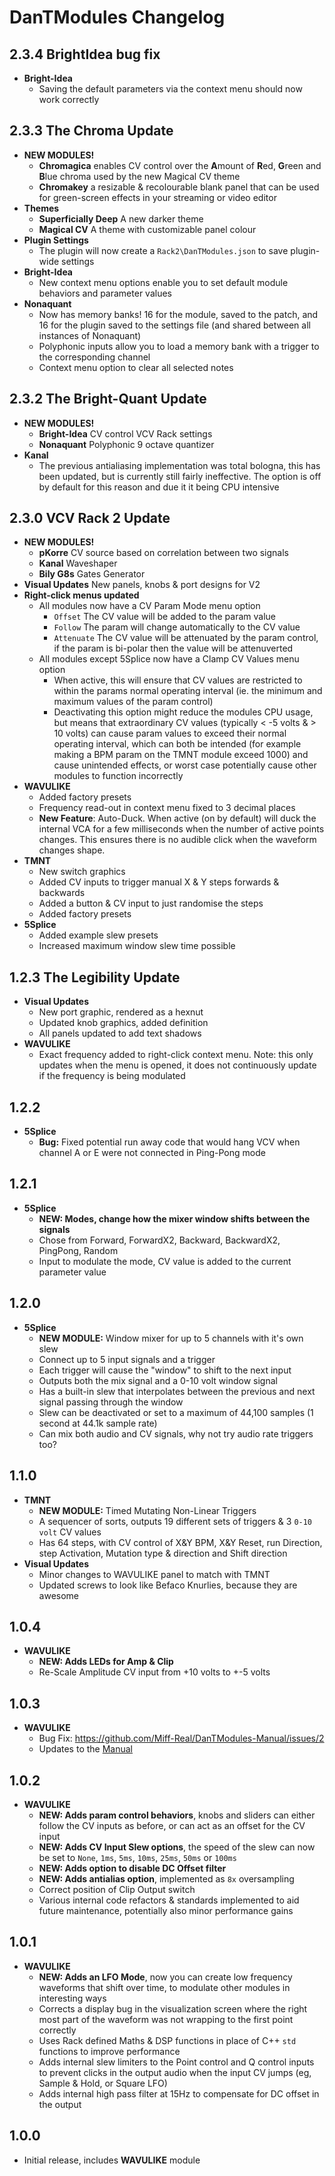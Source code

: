 # DanTModules Changelog

## 2.3.4 **BrightIdea bug fix**
* **Bright-Idea**
  * Saving the default parameters via the context menu should now work correctly

## 2.3.3 **The Chroma Update**
* **NEW MODULES!**
  * **Chromagica** enables CV control over the **A**mount of **R**ed, **G**reen and **B**lue chroma used by the new Magical CV theme
  * **Chromakey** a resizable & recolourable blank panel that can be used for green-screen effects in your streaming or video editor
* **Themes**
  * **Superficially Deep** A new darker theme
  * **Magical CV** A theme with customizable panel colour
* **Plugin Settings**
  * The plugin will now create a `Rack2\DanTModules.json` to save plugin-wide settings
* **Bright-Idea**
  * New context menu options enable you to set default module behaviors and parameter values
* **Nonaquant**
  * Now has memory banks! 16 for the module, saved to the patch, and 16 for the plugin saved to the settings file (and shared between all instances of Nonaquant)
  * Polyphonic inputs allow you to load a memory bank with a trigger to the corresponding channel
  * Context menu option to clear all selected notes

## 2.3.2 **The Bright-Quant Update**
* **NEW MODULES!**
  * **Bright-Idea** CV control VCV Rack settings
  * **Nonaquant** Polyphonic 9 octave quantizer
* **Kanal**
  * The previous antialiasing implementation was total bologna, this has been updated, but is currently still fairly ineffective. The option is off by default for this reason and due it it being CPU intensive

## 2.3.0 **VCV Rack 2 Update**
* **NEW MODULES!**
  * **pKorre** CV source based on correlation between two signals
  * **Kanal** Waveshaper
  * **Bily G8s** Gates Generator
* **Visual Updates** New panels, knobs & port designs for V2
* **Right-click menus updated**
  * All modules now have a CV Param Mode menu option
    * `Offset` The CV value will be added to the param value
    * `Follow` The param will change automatically to the CV value
    * `Attenuate` The CV value will be attenuated by the param control, if the param is bi-polar then the value will be attenuverted
  * All modules except 5Splice now have a Clamp CV Values menu option
    * When active, this will ensure that CV values are restricted to within the params normal operating interval (ie. the minimum and maximum values of the param control)
    * Deactivating this option might reduce the modules CPU usage, but means that extraordinary CV values (typically < -5 volts & > 10 volts) can cause param values to exceed their normal operating interval, which can both be intended (for example making a BPM param on the TMNT module exceed 1000) and cause unintended effects, or worst case potentially cause other modules to function incorrectly
* **WAVULIKE**
  * Added factory presets
  * Frequency read-out in context menu fixed to 3 decimal places
  * **New Feature**: Auto-Duck. When active (on by default) will duck the internal VCA for a few milliseconds when the number of active points changes. This ensures there is no audible click when the waveform changes shape.
* **TMNT**
  * New switch graphics
  * Added CV inputs to trigger manual X & Y steps forwards & backwards
  * Added a button & CV input to just randomise the steps
  * Added factory presets
* **5Splice**
  * Added example slew presets
  * Increased maximum window slew time possible

## 1.2.3 **The Legibility Update**

* **Visual Updates**
  * New port graphic, rendered as a hexnut
  * Updated knob graphics, added definition
  * All panels updated to add text shadows
* **WAVULIKE**
  * Exact frequency added to right-click context menu. Note: this only updates when the menu is opened, it does not continuously update if the frequency is being modulated

## 1.2.2

* **5Splice**
  * **Bug:** Fixed potential run away code that would hang VCV when channel A or E were not connected in Ping-Pong mode

## 1.2.1

* **5Splice**
  * **NEW: Modes, change how the mixer window shifts between the signals**
  * Chose from Forward, ForwardX2, Backward, BackwardX2, PingPong, Random
  * Input to modulate the mode, CV value is added to the current parameter value

## 1.2.0

* **5Splice**
  * **NEW MODULE:** Window mixer for up to 5 channels with it's own slew
  * Connect up to 5 input signals and a trigger
  * Each trigger will cause the "window" to shift to the next input
  * Outputs both the mix signal and a 0-10 volt window signal
  * Has a built-in slew that interpolates between the previous and next signal passing through the window
  * Slew can be deactivated or set to a maximum of 44,100 samples (1 second at 44.1k sample rate)
  * Can mix both audio and CV signals, why not try audio rate triggers too?

## 1.1.0

* **TMNT**
  * **NEW MODULE:** Timed Mutating Non-Linear Triggers
  * A sequencer of sorts, outputs 19 different sets of triggers & 3 `0-10 volt` CV values
  * Has 64 steps, with CV control of X&Y BPM, X&Y Reset, run Direction, step Activation, Mutation type & direction and Shift direction
* **Visual Updates**
  * Minor changes to WAVULIKE panel to match with TMNT
  * Updated screws to look like Befaco Knurlies, because they are awesome

## 1.0.4

* **WAVULIKE**
  * **NEW: Adds LEDs for Amp & Clip**
  * Re-Scale Amplitude CV input from +10 volts to +-5 volts

## 1.0.3

* **WAVULIKE**
  * Bug Fix: https://github.com/Miff-Real/DanTModules-Manual/issues/2
  * Updates to the [Manual](https://github.com/Miff-Real/DanTModules-Manual)

## 1.0.2

* **WAVULIKE**
  * **NEW: Adds param control behaviors**, knobs and sliders can either follow the CV inputs as before, or can act as an offset for the CV input
  * **NEW: Adds CV Input Slew options**, the speed of the slew can now be set to `None`, `1ms`, `5ms`, `10ms`, `25ms`, `50ms` or `100ms`
  * **NEW: Adds option to disable DC Offset filter**
  * **NEW: Adds antialias option**, implemented as `8x` oversampling
  * Correct position of Clip Output switch
  * Various internal code refactors & standards implemented to aid future maintenance, potentially also minor performance gains

## 1.0.1

* **WAVULIKE**
  * **NEW: Adds an LFO Mode**, now you can create low frequency waveforms that shift over time, to modulate other modules in interesting ways
  * Corrects a display bug in the visualization screen where the right most part of the waveform was not wrapping to the first point correctly
  * Uses Rack defined Maths & DSP functions in place of C++ `std` functions to improve performance
  * Adds internal slew limiters to the Point control and Q control inputs to prevent clicks in the output audio when the input CV jumps (eg, Sample & Hold, or Square LFO)
  * Adds internal high pass filter at 15Hz to compensate for DC offset in the output

## 1.0.0

* Initial release, includes **WAVULIKE** module
